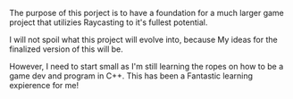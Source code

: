 The purpose of this porject is to have a foundation for a much larger game project that utilizies Raycasting to it's fullest potential.

I will not spoil what this project will evolve into, because My ideas for the finalized version of this will be. 

However, I need to start small as I'm still learning the ropes on how to be a game dev and program in C++. This has been a Fantastic learning expierence for me! 
